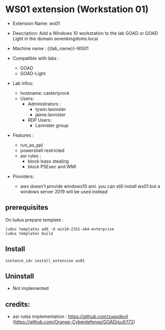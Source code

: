 # WS01 extension (Workstation 01)

- Extension Name: ws01
- Description: Add a Windows 10 workstation to the lab GOAD or GOAD Light in the domain sevenkingdoms.local
- Machine name : {{lab_name}}-WS01
- Compatible with labs :
  - GOAD
  - GOAD-Light

- Lab infos:
  - hostname: casterlyrock 
  - Users:
    - Administrators :
      - tywin.lannister
      - jaime.lannister
    - RDP Users:
      - Lannister group

- Features :
  - run_as_ppl
  - powershell restricted
  - asr rules :
    - block lsass stealing
    - block PSExec and WMI

- Providers:
  - aws doesn't provide windows10 ami. you can still install ws01 but a windows server 2019 will be used instead

## prerequisites

On ludus prepare template :
```
ludus templates add -d win10-21h1-x64-enterprise
ludus templates build
```

## Install

```
instance_id> install_extension ws01
```

## Uninstall

 - Not implemented

## credits:
- asr rules implementation : https://github.com/zuesdevil (https://github.com/Orange-Cyberdefense/GOAD/pull/172)
